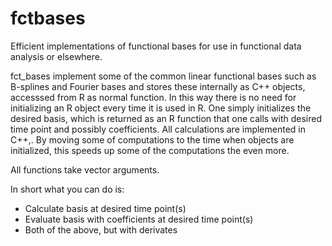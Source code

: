 # fctbases
Efficient implementations of functional bases for use in functional data analysis or elsewhere.

fct_bases implement some of the common linear functional bases such as B-splines and Fourier bases and stores these internally as C++ objects, accesssed from R as normal function. In this way there is no need for initializing an R object every time it is used in R. One simply initializes the desired basis, which is returned as an R function that one calls with desired time point and possibly coefficients. All calculations are implemented in C++,. By  moving some of computations to the time when objects are initialized, this speeds up some of the computations the even more.

All functions take vector arguments.

In short what you can do is:

* Calculate basis at desired time point(s)
* Evaluate basis with coefficients at desired time point(s)
* Both of the above, but with derivates


